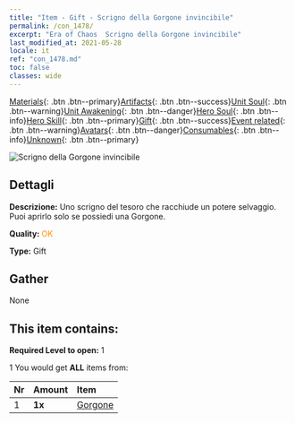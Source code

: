```yaml
---
title: "Item - Gift - Scrigno della Gorgone invincibile"
permalink: /con_1478/
excerpt: "Era of Chaos  Scrigno della Gorgone invincibile"
last_modified_at: 2021-05-28
locale: it
ref: "con_1478.md"
toc: false
classes: wide
---
```

 [Materials](/ItemsIT/){: .btn .btn--primary}[Artifacts](/ItemsIT/Artifacts/){: .btn .btn--success}[Unit Soul](/ItemsIT/UnitSoul/){: .btn .btn--warning}[Unit Awakening](/ItemsIT/UnitAwakening/){: .btn .btn--danger}[Hero Soul](/ItemsIT/HeroSoul/){: .btn .btn--info}[Hero Skill](/ItemsIT/HeroSkill/){: .btn .btn--primary}[Gift](/ItemsIT/Gift/){: .btn .btn--success}[Event related](/ItemsIT/Events/){: .btn .btn--warning}[Avatars](/ItemsIT/Avatars/){: .btn .btn--danger}[Consumables](/ItemsIT/Consumables/){: .btn .btn--info}[Unknown](/ItemsIT/Unknown/){: .btn .btn--primary}

 ![Scrigno della Gorgone invincibile](/images/t/i_907092.png)

## Dettagli
 **Descrizione:** Uno scrigno del tesoro che racchiude un potere selvaggio. Puoi aprirlo solo se possiedi una Gorgone.

 **Quality:** <span style="color: #FF8C00">OK</span>

 **Type:** Gift

## Gather

  None

## This item contains:

 **Required Level to open:** 1

 1 You would get **ALL** items  from:

  | Nr | Amount |     Item    |
  |:---|:-------|:------------|
  | 1 |  **1x** | [Gorgone](/ItemsIT/unt_257/) |  | 
